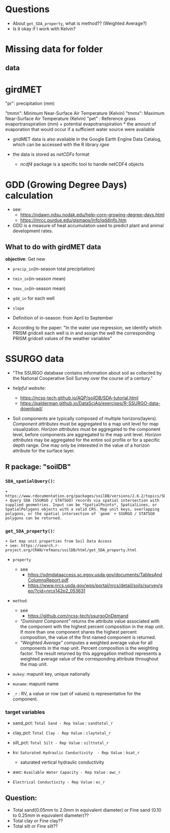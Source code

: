 # Questions
+ About `get_SDA_property`, what is method?? (Weighted Average?)
+ Is it okay if I work with Kelvin?

# Missing data for folder
## data


# girdMET
"pr":  precipitation (mm)
<!-- "rmin":  min relative humidity (%) -->
<!-- "rmax":  max relative humidity (%) -->
<!-- "srad":  radiation (W/M^2) -->
"tmmn":  Minimum Near-Surface Air Temperature (Kelvin)
"tmmx":  Maximum Near-Surface Air Temperature (Kelvin)
"pet" : Reference grass evaportranspiration (mm)
	+ potential evapotranspiration
		*  the amount of evaporation that would occur if a sufficient water source were available

+ gridMET data is also available in the Google Earth Engine Data Catalog, which can be accessed with the R library *rgee*

+ the data is stored as *netCDFs* format
	* *ncdf4* package is a specific tool to handle netCDF4 objects


# GDD (Growing Degree Days) calculation
+ see:
	* https://ndawn.ndsu.nodak.edu/help-corn-growing-degree-days.html
	* https://mrcc.purdue.edu/gismaps/info/gddinfo.htm
+ GDD is a measure of heat accumulation used to predict plant and animal development rates. 




## What to do with girdMET data
**objective**: 
Get new 
+ `precip_in`(in-season total precipitation)
+ `tmin_in`(in-season mean)
+ `tmax_in`(in-season mean)
+ `gdd_in` for each well
+ `slope`

+ Definition of in-season: from April to September

+ According to the paper: "In the water use regression, we identify which PRISM gridcell each well is in and assign the well the corresponding PRISM gridcell values of the weather variables"




# SSURGO data
+ "The SSURGO database contains information about soil as collected by the National Cooperative Soil Survey over the course of a century."

+ *helpful website*:
	* https://ncss-tech.github.io/AQP/soilDB/SDA-tutorial.html
	* https://palderman.github.io/DataSciAg/exercises/R-SSURGO-data-download/

+ Soil components are typically composed of multiple horizons(layers). *Component attributes* must be aggregated to a map unit level for map visualization. *Horizon attributes* must be aggregated to the component level, before components are aggregated to the map unit level. *Horizon attributes* may be aggregated for the entire soil profile or for a specific depth range. One may only be interested in the value of a horizon attribute for the surface layer.
	
## R package: **"soilDB"**
### `SDA_spatialQuery()`: 
	+ https://www.rdocumentation.org/packages/soilDB/versions/2.6.2/topics/SDA_spatialQuery
	+ Query SDA (SSURGO / STATSGO) records via spatial intersection with supplied geometries. Input can be *SpatialPoints*, SpatialLines, or SpatialPolygons objects with a valid CRS. Map unit keys, overlapping polygons, or the spatial intersection of `geom` + SSURGO / STATSGO polygons can be returned. 
	 
	
### `get_SDA_property()`:
	+ Get map unit properties from Soil Data Access
	+ see: https://search.r-project.org/CRAN/refmans/soilDB/html/get_SDA_property.html
+ `property`
	* see  
		- https://sdmdataaccess.sc.egov.usda.gov/documents/TablesAndColumnsReport.pdf
		- https://www.nrcs.usda.gov/wps/portal/nrcs/detail/soils/survey/geo/?cid=nrcs142p2_053631

+ `method`: 
	* see
		- https://github.com/ncss-tech/ssurgoOnDemand
	* *"Dominant Component"* returns the attribute value associated with the component with the highest percent composition in the map unit. If more than one component shares the highest percent composition, the value of the first named component is returned.
	* *"Weighted Average"* computes a weighted average value for all components in the map unit. Percent composition is the weighting factor. The result returned by this aggregation method represents a weighted average value of the corresponding attribute throughout the map unit.


+ `mukey`: mapunit key, unique nationally
+ `muname`: mapunit name
+ `_r` : RV, a value or row (set of values) is representative for the component.

### target variables
+ sand_pct: `Total Sand - Rep Value` : `sandtotal_r`
+ clay_pct: `Total Clay - Rep Value` : `claytotal_r`
+ silt_pct: `Total Silt - Rep Value` : `silttotal_r`
+ kv: `Saturated Hydraulic Conductivity  - Rep Value` : `ksat_r`
	* saturated vertical hydraulic conductivity 
+ awc: `Available Water Capacity - Rep Value` : `awc_r`


+ `Electrical Conductivity - Rep Value` : `ec_r`


## Question:
+ Total sand(0.05mm to 2.0mm in equivalent diameter) or Fine sand (0.10 to 0.25mm in equivalent diameter)??
+ Total clay or Fine clay??
+ Total silt or Fine silt??















